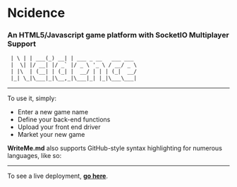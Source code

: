 # Ncidence
### An HTML5/Javascript game platform with SocketIO Multiplayer Support

```html
 | \ | | ___(_) __| | ___ _ __   ___ ___ 
 |  \| |/ __| |/ _` |/ _ \ '_ \ / __/ _ \
 | |\  | (__| | (_| |  __/ | | | (_|  __/
 |_| \_|\___|_|\__,_|\___|_| |_|\___\___|
```

---

To use it, simply:

* Enter a new game name
* Define your back-end functions
* Upload your front end driver
* Market your new game

**WriteMe.md** also supports GitHub-style syntax highlighting for numerous languages, like so:

---

To see a live deployment, **[go here](https://ncidence.org)**.
